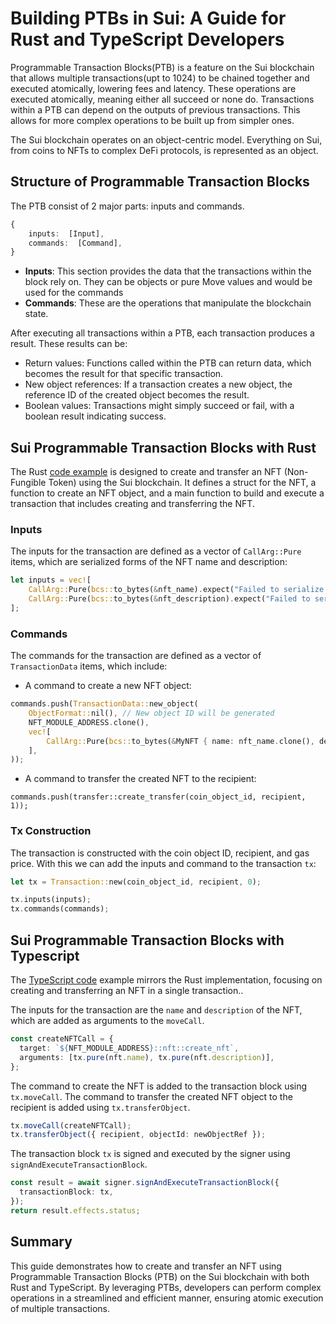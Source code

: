 # Building PTBs in Sui: A Guide for Rust and TypeScript Developers
Programmable Transaction Blocks(PTB) is a feature on the Sui blockchain that allows multiple transactions(upt to 1024) to be chained together and executed atomically, lowering fees and latency. These operations are executed atomically, meaning either all succeed or none do. Transactions within a PTB can depend on the outputs of previous transactions. This allows for more complex operations to be built up from simpler ones.

The Sui blockchain operates on an object-centric model. Everything on Sui, from coins to NFTs to complex DeFi protocols, is represented as an object. 

## Structure of Programmable Transaction Blocks
The PTB consist of 2 major parts: inputs and commands.
```typescript
{  
	inputs:  [Input],  
	commands:  [Command],  
}
```
- **Inputs**: This section provides the data that the transactions within the block rely on. They can be objects or pure Move values and would be used for the commands
- **Commands**: These are the operations that manipulate the blockchain state.

After executing all transactions within a PTB, each transaction produces a result. These results can be:
-   Return values: Functions called within the PTB can return data, which becomes the result for that specific transaction.
-   New object references: If a transaction creates a new object, the reference ID of the created object becomes the result.
-   Boolean values: Transactions might simply succeed or fail, with a boolean result indicating success.

## Sui Programmable Transaction Blocks with Rust
The Rust [code example](https://github.com/tosynthegeek/moveptb/tree/main/rustptb) is designed to create and transfer an NFT (Non-Fungible Token) using the Sui blockchain. It defines a struct for the NFT, a function to create an NFT object, and a main function to build and execute a transaction that includes creating and transferring the NFT.
### Inputs
The inputs for the transaction are defined as a vector of `CallArg::Pure` items, which are serialized forms of the NFT name and description:
```rust
let inputs = vec![
    CallArg::Pure(bcs::to_bytes(&nft_name).expect("Failed to serialize NFT name")),
    CallArg::Pure(bcs::to_bytes(&nft_description).expect("Failed to serialize NFT description")),
];
```
### Commands
The commands for the transaction are defined as a vector of `TransactionData` items, which include:
-   A command to create a new NFT object:
```rust
commands.push(TransactionData::new_object(
    ObjectFormat::nil(), // New object ID will be generated
    NFT_MODULE_ADDRESS.clone(),
    vec![
        CallArg::Pure(bcs::to_bytes(&MyNFT { name: nft_name.clone(), description: nft_description.clone() }).expect("Failed to serialize NFT")),
    ],
));
```
- A command to transfer the created NFT to the recipient:
```
commands.push(transfer::create_transfer(coin_object_id, recipient, 1));
```
### Tx Construction
The transaction is constructed with the coin object ID, recipient, and gas price. With this we can add the inputs and command to the transaction `tx`:
```rust
let tx = Transaction::new(coin_object_id, recipient, 0);

tx.inputs(inputs);
tx.commands(commands);
```

## Sui Programmable Transaction Blocks with Typescript
The [TypeScript code](https://github.com/tosynthegeek/moveptb/blob/main/scripts/pbt.ts) example mirrors the Rust implementation, focusing on creating and transferring an NFT in a single transaction..

The inputs for the transaction are the `name` and `description` of the NFT, which are added as arguments to the `moveCall`.
```typescript
const createNFTCall = {
  target: `${NFT_MODULE_ADDRESS}::nft::create_nft`,
  arguments: [tx.pure(nft.name), tx.pure(nft.description)],
};
```
The command to create the NFT is added to the transaction block using `tx.moveCall`. The command to transfer the created NFT object to the recipient is added using `tx.transferObject`.
  ```typescript
tx.moveCall(createNFTCall);
tx.transferObject({ recipient, objectId: newObjectRef });
```

The transaction block `tx` is signed and executed by the signer using `signAndExecuteTransactionBlock`.
```typescript
const result = await signer.signAndExecuteTransactionBlock({
  transactionBlock: tx,
});
return result.effects.status;
```

## Summary
This guide demonstrates how to create and transfer an NFT using Programmable Transaction Blocks (PTB) on the Sui blockchain with both Rust and TypeScript. By leveraging PTBs, developers can perform complex operations in a streamlined and efficient manner, ensuring atomic execution of multiple transactions.
